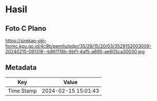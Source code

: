 # Hasil

## Foto C Plano

https://sirekap-obj-formc.kpu.go.id/4c9b/pemilu/pdpr/35/29/15/20/03/3529152003009-20240215-081318--b861118b-6bf1-4af5-a695-ae605ca30030.jpg


## Metadata

| Key        | Value               |
| ---------- | ------------------- |
| Time Stamp | 2024-02-15 15:01:43 |



